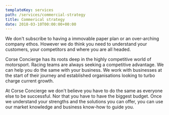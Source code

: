 ```yaml
---
templateKey: services
path: /services/commercial-strategy
title: Commerical strategy
date: 2018-03-10T00:00:00+00:00
---
```

We don't subscribe to having a immovable paper plan or an over-arching company ethos. However we do think you need to understand your customers, your competitors and where you are all headed.

Corse Concierge has its roots deep in the highly competitive world of motorsport. Racing teams are always seeking a competitive advantage. We can help you do the same with your business. We work with businesses at the start of their journey and established organisations looking to turbo charge current growth.

At Corse Concierge we don't believe you have to do the same as everyone else to be successful. Nor that you have to have the biggest budget. Once we understand your strengths and the solutions you can offer, you can use our market knowledge and business know-how to guide you.
